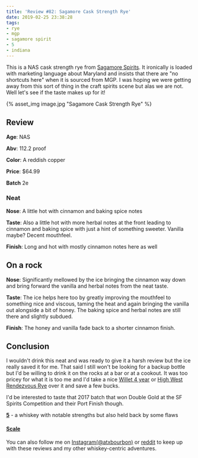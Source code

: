 ```yaml
---
title: 'Review #82: Sagamore Cask Strength Rye'
date: 2019-02-25 23:38:28
tags:
- rye
- mgp
- sagamore spirit
- 5
- indiana
---
```


This is a NAS cask strength rye from [Sagamore Spirits](https://sagamorespirit.com/spirits/cask-strength-rye-whiskey/?age-verified=fa8426e080). It ironically is loaded with marketing language about Maryland and insists that there are "no shortcuts here" when it is sourced from MGP. I was hoping we were getting away from this sort of thing in the craft spirits scene but alas we are not. Well let's see if the taste makes up for it!

{% asset_img image.jpg "Sagamore Cask Strength Rye" %}

## Review
**Age**: NAS

**Abv**: 112.2 proof

**Color**: A reddish copper 

**Price**: $64.99

**Batch** 2e

### Neat
**Nose**: A little hot with cinnamon and baking spice notes

**Taste**: Also a little hot with more herbal notes at the front leading to cinnamon and baking spice with just a hint of something sweeter. Vanilla maybe? Decent mouthfeel.

**Finish**: Long and hot with mostly cinnamon notes here as well

## On a rock
**Nose**: Significantly mellowed by the ice bringing the cinnamon way down and bring forward the vanilla and herbal notes from the neat taste.

**Taste**: The ice helps here too by greatly improving the mouthfeel to something nice and viscous, taming the heat and again bringing the vanilla out alongside a bit of honey. The baking spice and herbal notes are still there and slightly subdued.

**Finish**: The honey and vanilla fade back to a shorter cinnamon finish.

## Conclusion
I wouldn't drink this neat and was ready to give it a harsh review but the ice really saved it for me. That said I still won't be looking for a backup bottle but I'd be willing to drink it on the rocks at a bar or at a cookout. It was too pricey for what it is too me and I'd take a nice [Willet 4 year](https://atxbourbon.com/2019/02/07/Reviews-70-71-Old-Forester-Rye-Whisky-and-Willet-Family-Estate-4-Year-114-4-Proof/) or [High West Rendezvous Rye](https://atxbourbon.com/2018/11/23/Review-44-High-West-Rendezvous-Rye/) over it and save a few bucks.

I'd be interested to taste that 2017 batch that won Double Gold at the SF Spirits Competition and their Port Finish though. 

[**5**](https://atxbourbon.com/tags/5/) - a whiskey with notable strengths but also held back by some flaws

#### [Scale](http://atxbourbon.com/Scale/)

You can also follow me on [Instagram(@atxbourbon)](https://www.instagram.com/atxbourbon/) or [reddit](https://www.reddit.com/r/scottmotorraddrinks/) to keep up with these reviews and my other whiskey-centric adventures.